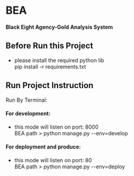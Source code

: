 # BEA  
**Black Eight Agency-Gold Analysis System**  
  
## Before Run this Project  
* please install the required python lib  
    pip install -r requirements.txt
  
## Run Project Instruction
Run By Terminal:
#### For development:  
* this mode will listen on port: 8000  
    BEA path > python manage.py --env=develop  
#### For deployment and produce:  
* this mode will listen on port: 80  
    BEA path > python manage.py --env=deploy  